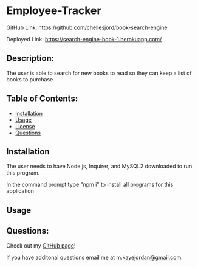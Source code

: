 # Employee-Tracker 

GitHub Link: https://github.com/chellesjord/book-search-engine

Deployed Link: https://search-engine-book-1.herokuapp.com/

  ## Description:
  The user is able to search for new books to read so they can keep a list of books to purchase

  ## Table of Contents:

  * [Installation](#installation)
  * [Usage](#usage)
  * [License](#license)
  * [Questions](#questions)

  ## Installation
  The user needs to have Node.js, Inquirer, and MySQL2 downloaded to run this program. 

  In the command prompt type "npm i" to install all programs for this application


  ## Usage
  

  ## Questions:
  Check out my [GitHub page](https://github.com/chellesjord)!

  If you have additonal questions email me at 
  <a href="mailto:m.kayejordan@gmail.com">m.kayejordan@gmail.com</a>.
  

